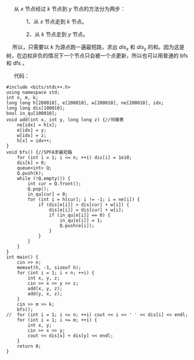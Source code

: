 $\quad$ 从 $x$ 节点经过 $k$ 节点到 $y$ 节点的方法分为两步：

$\quad\quad\quad$ 1、从 $x$ 节点走到 $k$ 节点。

$\quad\quad\quad$ 2、从 $k$ 节点走到 $y$ 节点。

$\quad$所以，只需要以 $k$ 为源点跑一遍最短路，求出 $dis_x$ 和 $dis_y$ 的和。因为这是树，在边权非负的情况下一个节点只会被一个点更新，所以也可以用普通的 bfs 和 dfs 。

$\quad$ 代码：

```
#include <bits/stdc++.h>
using namespace std;
int n, m, k;
long long h[200010], e[200010], w[200010], ne[200010], idx;
long long dis[100010];
bool in_qu[100010];
void add(int x, int y, long long z) {//邻接表
	ne[idx] = h[x];
	e[idx] = y;
	w[idx] = z;
	h[x] = idx++;
}
void bfs() {//SPFA求最短路
	for (int i = 1; i <= n; ++i) dis[i] = 1e18;
	dis[k] = 0;
	queue<int> Q;
	Q.push(k);
	while (!Q.empty()) {
		int cur = Q.front();
		Q.pop();
		in_qu[cur] = 0;
		for (int i = h[cur]; i != -1; i = ne[i]) {
			if (dis[e[i]] > dis[cur] + w[i]) {
				dis[e[i]] = dis[cur] + w[i];
				if (in_qu[e[i]] == 0) {
					in_qu[e[i]] = 1;
					Q.push(e[i]);
				}
			} 
		}
	} 
}
int main() {
	cin >> n;
	memset(h, -1, sizeof h);
	for (int i = 1; i < n; ++i) {
		int x, y, z;
		cin >> x >> y >> z;
		add(x, y, z);
		add(y, x, z);
	}
	cin >> m >> k;
	bfs();
//	for (int i = 1; i <= n; ++i) cout << i << ' ' << dis[i] << endl;
	for (int i = 1; i <= m; ++i) {
		int x, y;
		cin >> x >> y;
		cout << dis[x] + dis[y] << endl;
	}
	return 0;
}
```
